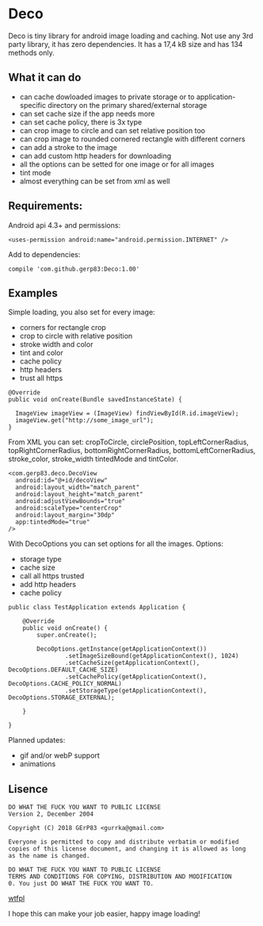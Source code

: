 # Deco

Deco is tiny library for android image loading and caching. Not use any 3rd party library, it has zero dependencies. It has a 17,4 kB size and has 134 methods only.

## What it can do

- can cache dowloaded images to private storage or to application-specific directory on the primary shared/external storage
- can set cache size if the app needs more
- can set cache policy, there is 3x type
- can crop image to circle and can set relative position too
- can crop image to rounded cornered rectangle with different corners
- can add a stroke to the image
- can add custom http headers for downloading
- all the options can be setted for one image or for all images
- tint mode
- almost everything can be set from xml as well
  
## Requirements:
Android api 4.3+ and permissions:
```
<uses-permission android:name="android.permission.INTERNET" />
```
Add to dependencies:
```
compile 'com.github.gerp83:Deco:1.00'
```

## Examples

Simple loading, you also set for every image:
- corners for rectangle crop
- crop to circle with relative position
- stroke width and color
- tint and color
- cache policy
- http headers
- trust all https

```
@Override 
public void onCreate(Bundle savedInstanceState) {
  
  ImageView imageView = (ImageView) findViewById(R.id.imageView);
  imageView.get("http://some_image_url");
}
```

From XML you can set: cropToCircle, circlePosition, topLeftCornerRadius, topRightCornerRadius, bottomRightCornerRadius, bottomLeftCornerRadius, stroke_color, stroke_width tintedMode and tintColor.

```
<com.gerp83.deco.DecoView
  android:id="@+id/decoView"
  android:layout_width="match_parent"
  android:layout_height="match_parent"
  android:adjustViewBounds="true"
  android:scaleType="centerCrop"
  android:layout_margin="30dp"
  app:tintedMode="true"
/>
```

With DecoOptions you can set options for all the images. Options:
- storage type
- cache size
- call all https trusted
- add http headers
- cache policy

```
public class TestApplication extends Application {

    @Override
    public void onCreate() {
        super.onCreate();

        DecoOptions.getInstance(getApplicationContext())
                .setImageSizeBound(getApplicationContext(), 1024)
                .setCacheSize(getApplicationContext(), DecoOptions.DEFAULT_CACHE_SIZE)
                .setCachePolicy(getApplicationContext(), DecoOptions.CACHE_POLICY_NORMAL)
                .setStorageType(getApplicationContext(), DecoOptions.STORAGE_EXTERNAL);

    }

}
```

Planned updates:
- gif and/or webP support
- animations

## Lisence

```
DO WHAT THE FUCK YOU WANT TO PUBLIC LICENSE 
Version 2, December 2004 

Copyright (C) 2018 GErP83 <gurrka@gmail.com> 

Everyone is permitted to copy and distribute verbatim or modified 
copies of this license document, and changing it is allowed as long 
as the name is changed. 

DO WHAT THE FUCK YOU WANT TO PUBLIC LICENSE 
TERMS AND CONDITIONS FOR COPYING, DISTRIBUTION AND MODIFICATION 
0. You just DO WHAT THE FUCK YOU WANT TO.
```
[wtfpl](http://www.wtfpl.net/)

I hope this can make your job easier, happy image loading!

